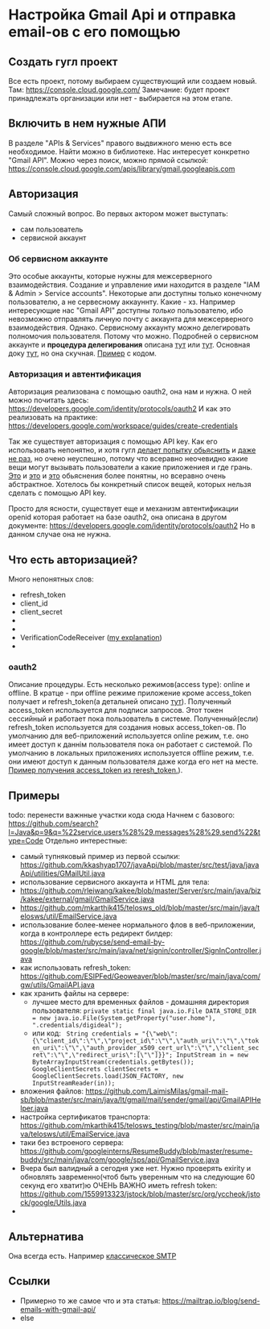 # Настройка Gmail Api и отправка email-ов с его помощью
## Создать гугл проект
Все есть проект, потому выбираем существующий или создаем новый.
Там: https://console.cloud.google.com/
Замечание: будет проект принадлежать организации или нет - выбирается на этом етапе. 

## Включить в нем нужные АПИ
В разделе "APIs & Services" правого выдвижного меню есть все необходимое. Найти можно в библиотеке. Нас интересует конкретно "Gmail API". Можно через поиск, можно прямой ссылкой: https://console.cloud.google.com/apis/library/gmail.googleapis.com

## Авторизация
Самый сложный вопрос. Во первых актором может выступать:
* сам пользователь
* сервисной аккаунт

### Об сервисном аккаунте 
Это особые аккаунты, которые нужны для межсерверного взаимодействия. Создание и управление ими находится в разделе "IAM & Admin > Service accounts". Некоторые апи доступны только конечному пользователю, а не сервесному аккауннту. Какие - хз. Например интересующие нас "Gmail API" доступны _только_ пользователю, ибо невозможно отправлять личную почту с аккаунта для межсерверного взаимодействия. Однако. Сервисному аккаунту можно делегировать полномочия пользователя. Потому что можно. 
Подробней о сервисном аккаунте и **процедура делегирования** описана [тут](https://developers.google.com/identity/protocols/oauth2/service-account?hl=ro) или [тут](https://developers.google.com/admin-sdk/directory/v1/guides/delegation). Основная доку [тут](https://cloud.google.com/iam/docs/service-accounts), но она скучная. [Пример](https://stackoverflow.com/questions/66103047/google-service-account-delegate-domain-wide-delegation-of-authority-to-imperson) с кодом.

### Авторизация и автентификация
Авторизация реализована с помощью oauth2, она нам и нужна. О ней можно почитать здесь:
https://developers.google.com/identity/protocols/oauth2
И как это реализовать на практике: 
https://developers.google.com/workspace/guides/create-credentials

Так же существует авторизация с помощью API key. Как его использовать непонятно, и хотя гугл [делает попытку обьяснить](https://cloud.google.com/endpoints/docs/openapi/when-why-api-key) и [даже не раз](https://cloud.google.com/docs/authentication/api-keys), но очено неуспешно, потому что всеравно неочевидно какие вещи могут вызывать пользователи а какие приложениея и где грань. [Это](https://stackoverflow.com/questions/45128453/google-youtube-data-api-apikey-vs-oauth) и [это](https://stackoverflow.com/a/38054317/449553) и [это](https://stackoverflow.com/questions/39181501/whats-the-difference-between-api-key-client-id-and-service-account) обьяснения более понятны, но всеравно очень абстрактное. Хотелось бы конкретный список вещей, которых нельзя сделать с помощью API key. 

Просто для ясности, существует еще и механизм автентификации openid которая работает на базе oauth2, она описана в другом документе:
https://developers.google.com/identity/protocols/oauth2
Но в данном случае она не нужна. 

## Что есть авторизацией?
Много непонятных слов:
* refresh_token
* client_id
* client_secret
* 
*
* VerificationCodeReceiver ([my explanation](https://stackoverflow.com/a/69124583/449553))
* 

### oauth2
Описание процедуры.
Есть несколько режимов(access type): online и offline. В кратце - при offline режиме приложение кроме access_token получает и refresh_token(а детальней описано [тут](https://stackoverflow.com/questions/30637984/what-does-offline-access-in-oauth-mean/30638344)).
Полученный access_token используется для подписи запросов. Этот токен сессийный и работает пока пользователь в системе.
Полученный(если) refresh_token используется для создания новых access_token-ов.
По умолчанию для веб-приложений используется online режим, т.е. оно имеет доступ к даннім пользователя пока он работает с системой. 
По умолчанию в локальных приложениях используется offline режим, т.е. они имеют доступ к данным пользователя даже когда его нет на месте.
[Пример получения access_token из reresh_token.](https://github.com/heliosnarcissus/java-gmail-api/blob/main/src/main/java/com/gmailapijava/main/GmailAPIJavaMain.java#L110)).
 



## Примеры
todo: перенести важнные участки кода сюда
Начнем с базового:
https://github.com/search?l=Java&p=9&q=%22service.users%28%29.messages%28%29.send%22&type=Code
Отдельно интерестные:
* самый тупняковый пример из первой ссылки: https://github.com/kkashyap1707/javaApi/blob/master/src/test/java/javaApi/utilities/GMailUtil.java
* использование сервисного аккаунта и HTML для тела:
 * https://github.com/rleiwang/kakee/blob/master/Server/src/main/java/biz/kakee/external/gmail/GmailService.java
 * https://github.com/mkarthik415/telosws_old/blob/master/src/main/java/telosws/util/EmailService.java
* использование более-менее нормального флов в веб-приложении, когда в контроллере есть редирект билдер: https://github.com/rubycse/send-email-by-google/blob/master/src/main/java/net/signin/controller/SignInController.java
* как использовать refresh_token: https://github.com/ESIPFed/Geoweaver/blob/master/src/main/java/com/gw/utils/GmailAPI.java
* как хранить файлы на сервере:
  * лучшее место для временных файлов - домашняя директория пользователя: `private static final java.io.File DATA_STORE_DIR = new java.io.File(System.getProperty("user.home"),
			".credentials/digideal");`
  * или код: ` String credentials = "{\"web\":{\"client_id\":\"\",\"project_id\":\"\",\"auth_uri\":\"\",\"token_uri\":\"\",\"auth_provider_x509_cert_url\":\"\",\"client_secret\":\"\",\"redirect_uris\":[\"\"]}}";
        InputStream in = new ByteArrayInputStream(credentials.getBytes());
        GoogleClientSecrets clientSecrets = GoogleClientSecrets.load(JSON_FACTORY, new InputStreamReader(in));`
 * вложения файлов: https://github.com/LaimisMilas/gmail-mail-sb/blob/master/src/main/java/lt/gmail/mail/sender/gmail/api/GmailAPIHelper.java
 * настройка сертификатов транспорта: https://github.com/mkarthik415/telosws_testing/blob/master/src/main/java/telosws/util/EmailService.java
 * таки без встроеного сервера: https://github.com/googleinterns/ResumeBuddy/blob/master/resume-buddy/src/main/java/com/google/sps/api/GmailService.java
 * Вчера был валидный а сегодня уже нет. Нужно проверять exirity и обновлять завременно(чтоб быть уверенным что на следующие 60 секунд его хватит)ю ОЧЕНЬ ВАЖНО иметь refresh token: https://github.com/1559913323/jstock/blob/master/src/org/yccheok/jstock/google/Utils.java
 *  

## Альтернатива
Она всегда есть. Например [классическое SMTP](https://www.mkyong.com/java/javamail-api-sending-email-via-gmail-smtp-example/)

## Ссылки
* Примерно то же самое что и эта статья: https://mailtrap.io/blog/send-emails-with-gmail-api/
* else

